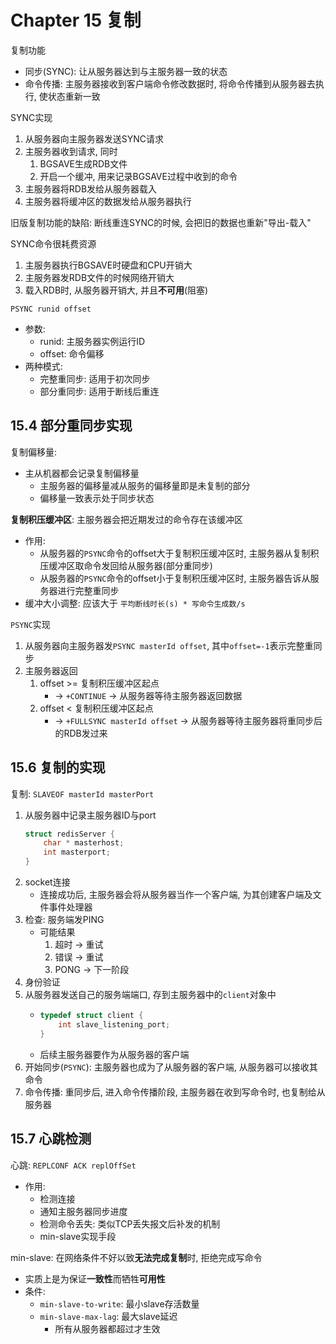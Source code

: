 # Chapter 15 复制



复制功能
- 同步(SYNC): 让从服务器达到与主服务器一致的状态
- 命令传播: 主服务器接收到客户端命令修改数据时, 将命令传播到从服务器去执行, 使状态重新一致

SYNC实现
1. 从服务器向主服务器发送SYNC请求
2. 主服务器收到请求, 同时
    1. BGSAVE生成RDB文件
    2. 开启一个缓冲, 用来记录BGSAVE过程中收到的命令
3. 主服务器将RDB发给从服务器载入
4. 主服务器将缓冲区的数据发给从服务器执行


旧版复制功能的缺陷: 断线重连SYNC的时候, 会把旧的数据也重新"导出-载入"

SYNC命令很耗费资源
1. 主服务器执行BGSAVE时硬盘和CPU开销大
2. 主服务器发RDB文件的时候网络开销大
3. 载入RDB时, 从服务器开销大, 并且**不可用**(阻塞)


`PSYNC runid offset`
- 参数: 
    - runid: 主服务器实例运行ID
    - offset: 命令偏移
- 两种模式:
    - 完整重同步: 适用于初次同步
    - 部分重同步: 适用于断线后重连

## 15.4 部分重同步实现 

复制偏移量:
- 主从机器都会记录复制偏移量
    - 主服务器的偏移量减从服务的偏移量即是未复制的部分
    - 偏移量一致表示处于同步状态

**复制积压缓冲区**: 主服务器会把近期发过的命令存在该缓冲区
- 作用:
    - 从服务器的`PSYNC`命令的offset大于复制积压缓冲区时, 主服务器从复制积压缓冲区取命令发回给从服务器(部分重同步)
    - 从服务器的`PSYNC`命令的offset小于复制积压缓冲区时, 主服务器告诉从服务器进行完整重同步
- 缓冲大小调整: 应该大于 `平均断线时长(s) * 写命令生成数/s`

`PSYNC`实现 
1. 从服务器向主服务器发`PSYNC masterId offset`, 其中`offset=-1`表示完整重同步
2. 主服务器返回
    1. offset >= 复制积压缓冲区起点 
        - -> `+CONTINUE` -> 从服务器等待主服务器返回数据
    2. offset <  复制积压缓冲区起点 
        - -> `+FULLSYNC masterId offset` -> 从服务器等待主服务器将重同步后的RDB发过来


## 15.6 复制的实现

复制: `SLAVEOF masterId masterPort`
1. 从服务器中记录主服务器ID与port
    ```cpp
    struct redisServer {
        char * masterhost;
        int masterport;     
    }
2. socket连接
    - 连接成功后, 主服务器会将从服务器当作一个客户端, 为其创建客户端及文件事件处理器
3. 检查: 服务端发PING
    - 可能结果
        1. 超时 -> 重试
        2. 错误 -> 重试
        3. PONG -> 下一阶段
4. 身份验证
5. 从服务器发送自己的服务端端口, 存到主服务器中的`client`对象中
    -   ```cpp
        typedef struct client {
            int slave_listening_port; 
        }
        ```
    - 后续主服务器要作为从服务器的客户端
6. 开始同步(`PSYNC`): 主服务器也成为了从服务器的客户端, 从服务器可以接收其命令
7. 命令传播: 重同步后, 进入命令传播阶段, 主服务器在收到写命令时, 也复制给从服务器


## 15.7 心跳检测

心跳: `REPLCONF ACK replOffSet`
- 作用: 
    - 检测连接
    - 通知主服务器同步进度
    - 检测命令丢失: 类似TCP丢失报文后补发的机制
    - min-slave实现手段

min-slave: 在网络条件不好以致**无法完成复制**时, 拒绝完成写命令
- 实质上是为保证**一致性**而牺牲**可用性**
- 条件:
    - `min-slave-to-write`: 最小slave存活数量
    - `min-slave-max-lag`: 最大slave延迟
        - 所有从服务器都超过才生效



